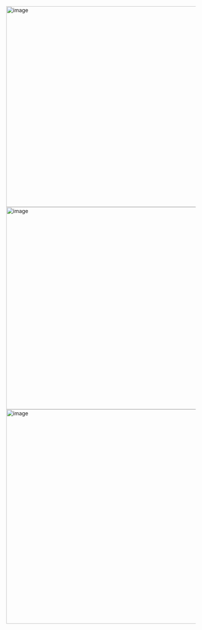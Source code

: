 <img width="673" height="534" alt="image" src="https://github.com/user-attachments/assets/778abb5a-6c3d-45c8-82e6-7c8f06b03e53" />
<img width="675" height="538" alt="image" src="https://github.com/user-attachments/assets/4e3639f1-161b-420b-a34b-58c3bc0e3e39" />
<img width="710" height="570" alt="image" src="https://github.com/user-attachments/assets/b0a189e2-a1b7-4143-999b-716a17b123b7" />


